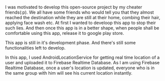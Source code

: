 I was motivated to develop this open-source project by my cheater friends(:p). We all have some friends who would tell you that they almost reached the destination while they are still at their home, combing their hair, applying face wash etc. At first I wanted to develoop this app to stop their such lies. And then once this app is in a better shape, when people shall be comfortable using this app, release it to google play store. 

This app is still in it's development phase. And there's still some functionalities left to develop. 

In this app, I used AndroidLocationService for getting real time location of a user and uploaded it to Firebase Realtime Database. As I am using Firebase Realtime Database, once a user's location is updated, everyone who is in the same group with him will see his current location instantly.

